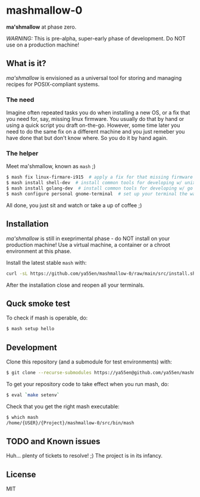 # mashmallow-0

**ma'shmallow** at phase zero.

_WARNING:_
This is pre-alpha, super-early phase of development. Do NOT use on a
production machine!


## What is it?

_ma'shmallow_ is envisioned as a universal tool for storing and managing
recipes for POSIX-compliant systems.

### The need

Imagine often repeated tasks you do when installing a new OS, or
a fix that you need for, say, missing linux firmware. You usually
do that by hand or using a quick script you draft on-the-go. However,
some time later you need to do the same fix on a different machine and
you just remeber you have done that but don't know where. So you do it
by hand again.

### The helper

Meet ma'shmallow, known as `mash` ;)

```bash
$ mash fix linux-firmare-i915  # apply a fix for that missing firmware issue
$ mash install shell-dev  # install common tools for developing w/ unix shell
$ mash install golang-dev  # install common tools for developing w/ go
$ mash configure personal gnome-terminal  # set up your terminal the way you want it
```
All done, you just sit and watch or take a up of coffee ;)


## Installation

_ma'shmallow_ is still in exeprimental phase - do NOT install on your production machine! Use a virtual machine, a container or a chroot environment at this phase.

Install the latest stable `mash` with:

```bash
curl -sL https://github.com/ya55en/mashmallow-0/raw/main/src/install.sh | sh
```

After the installation close and reopen all your terminals.

## Quck smoke test

To check if mash is operable, do:

```bash
$ mash setup hello
```

## Development

Clone this repository (and a submodule for test environments) with:

```bash
$ git clone --recurse-submodules https://ya55en@github.com/ya55en/mashmallow-0.git
```

To get your repository code to take effect when you run mash, do:

```bash
$ eval `make setenv`
```

Check that you get the right mash executable:

```bash
$ which mash
/home/{USER}/{Project}/mashmallow-0/src/bin/mash
```

## TODO and Known issues

Huh... plenty of tickets to resolve! ;) The project is in its infancy.


## License

MIT
